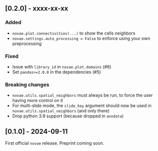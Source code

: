 ## [0.2.0] - xxxx-xx-xx

### Added

- `novae.plot.connectivities(...)` to show the cells neighbors
- `novae.settings.auto_processing = False` to enforce using your own preprocessing

### Fixed

- Issue with `library_id` in `novae.plot.domains` (#8)
- Set `pandas>=2.0.0` in the dependencies (#5)

### Breaking changes

- `novae.utils.spatial_neighbors` must always be run, to force the user having more control on it
- For multi-slide mode, the `slide_key` argument should now be used in `novae.utils.spatial_neighbors` (and only there)
- Drop python 3.9 support (because dropped in `anndata`)

## [0.1.0] - 2024-09-11

First official `novae` release. Preprint coming soon.
